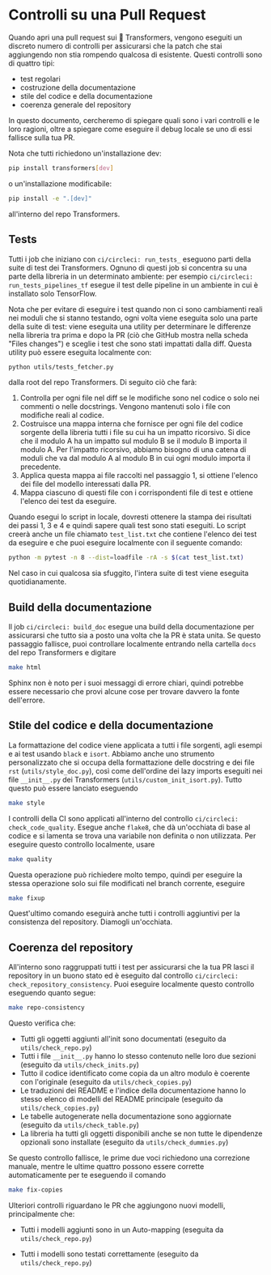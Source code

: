 <!---
Copyright 2020 The HuggingFace Team. All rights reserved.

Licensed under the Apache License, Version 2.0 (the "License");
you may not use this file except in compliance with the License.
You may obtain a copy of the License at

    http://www.apache.org/licenses/LICENSE-2.0

Unless required by applicable law or agreed to in writing, software
distributed under the License is distributed on an "AS IS" BASIS,
WITHOUT WARRANTIES OR CONDITIONS OF ANY KIND, either express or implied.
See the License for the specific language governing permissions and
limitations under the License.

⚠️ Note that this file is in Markdown but contain specific syntax for our doc-builder (similar to MDX) that may not be
rendered properly in your Markdown viewer.

-->

# Controlli su una Pull Request

Quando apri una pull request sui 🤗 Transformers, vengono eseguiti un discreto numero di controlli per assicurarsi che la patch che stai aggiungendo non stia rompendo qualcosa di esistente. Questi controlli sono di quattro tipi:
- test regolari
- costruzione della documentazione
- stile del codice e della documentazione
- coerenza generale del repository

In questo documento, cercheremo di spiegare quali sono i vari controlli e le loro ragioni, oltre a spiegare come eseguire il debug locale se uno di essi fallisce sulla tua PR.

Nota che tutti richiedono un'installazione dev:

```bash
pip install transformers[dev]
```

o un'installazione modificabile:

```bash
pip install -e ".[dev]"
```

all'interno del repo Transformers.

## Tests

Tutti i job che iniziano con `ci/circleci: run_tests_` eseguono parti della suite di test dei Transformers. Ognuno di questi job si concentra su una parte della libreria in un determinato ambiente: per esempio `ci/circleci: run_tests_pipelines_tf` esegue il test delle pipeline in un ambiente in cui è installato solo TensorFlow.

Nota che per evitare di eseguire i test quando non ci sono cambiamenti reali nei moduli che si stanno testando, ogni volta viene eseguita solo una parte della suite di test: viene eseguita una utility per determinare le differenze nella libreria tra prima e dopo la PR (ciò che GitHub mostra nella scheda "Files changes") e sceglie i test che sono stati impattati dalla diff. Questa utility può essere eseguita localmente con:

```bash
python utils/tests_fetcher.py
```

dalla root del repo Transformers. Di seguito ciò che farà:

1. Controlla per ogni file nel diff se le modifiche sono nel codice o solo nei commenti o nelle docstrings. Vengono mantenuti solo i file con modifiche reali al codice.
2. Costruisce una mappa interna che fornisce per ogni file del codice sorgente della libreria tutti i file su cui ha un impatto ricorsivo. Si dice che il modulo A ha un impatto sul modulo B se il modulo B importa il modulo A. Per l'impatto ricorsivo, abbiamo bisogno di una catena di moduli che va dal modulo A al modulo B in cui ogni modulo importa il precedente.
3. Applica questa mappa ai file raccolti nel passaggio 1, si ottiene l'elenco dei file del modello interessati dalla PR.
4. Mappa ciascuno di questi file con i corrispondenti file di test e ottiene l'elenco dei test da eseguire.

Quando esegui lo script in locale, dovresti ottenere la stampa dei risultati dei passi 1, 3 e 4 e quindi sapere quali test sono stati eseguiti. Lo script creerà anche un file chiamato `test_list.txt` che contiene l'elenco dei test da eseguire e che puoi eseguire localmente con il seguente comando:

```bash
python -m pytest -n 8 --dist=loadfile -rA -s $(cat test_list.txt)
```

Nel caso in cui qualcosa sia sfuggito, l'intera suite di test viene eseguita quotidianamente.

## Build della documentazione

Il job `ci/circleci: build_doc` esegue una build della documentazione per assicurarsi che tutto sia a posto una volta che la PR è stata unita. Se questo passaggio fallisce, puoi controllare localmente entrando nella cartella `docs` del repo Transformers e digitare

```bash
make html
```

Sphinx non è noto per i suoi messaggi di errore chiari, quindi potrebbe essere necessario che provi alcune cose per trovare davvero la fonte dell'errore.

## Stile del codice e della documentazione

La formattazione del codice viene applicata a tutti i file sorgenti, agli esempi e ai test usando `black` e `isort`. Abbiamo anche uno strumento personalizzato che si occupa della formattazione delle docstring e dei file `rst` (`utils/style_doc.py`), così come dell'ordine dei lazy imports eseguiti nei file `__init__.py` dei Transformers (`utils/custom_init_isort.py`). Tutto questo può essere lanciato eseguendo

```bash
make style
```

I controlli della CI sono applicati all'interno del controllo `ci/circleci: check_code_quality`. Esegue anche `flake8`, che dà un'occhiata di base al codice e si lamenta se trova una variabile non definita o non utilizzata. Per eseguire questo controllo localmente, usare

```bash
make quality
```

Questa operazione può richiedere molto tempo, quindi per eseguire la stessa operazione solo sui file modificati nel branch corrente, eseguire

```bash
make fixup
```

Quest'ultimo comando eseguirà anche tutti i controlli aggiuntivi per la consistenza del repository. Diamogli un'occhiata.

## Coerenza del repository

All'interno sono raggruppati tutti i test per assicurarsi che la tua PR lasci il repository in un buono stato ed è eseguito dal controllo `ci/circleci: check_repository_consistency`. Puoi eseguire localmente questo controllo eseguendo quanto segue:

```bash
make repo-consistency
```

Questo verifica che:

- Tutti gli oggetti aggiunti all'init sono documentati (eseguito da `utils/check_repo.py`)
- Tutti i file `__init__.py` hanno lo stesso contenuto nelle loro due sezioni (eseguito da `utils/check_inits.py`)
- Tutto il codice identificato come copia da un altro modulo è coerente con l'originale (eseguito da `utils/check_copies.py`)
- Le traduzioni dei README e l'indice della documentazione hanno lo stesso elenco di modelli del README principale (eseguito da `utils/check_copies.py`)
- Le tabelle autogenerate nella documentazione sono aggiornate (eseguito da `utils/check_table.py`)
- La libreria ha tutti gli oggetti disponibili anche se non tutte le dipendenze opzionali sono installate (eseguito da `utils/check_dummies.py`)

Se questo controllo fallisce, le prime due voci richiedono una correzione manuale, mentre le ultime quattro possono essere corrette automaticamente per te eseguendo il comando

```bash
make fix-copies
```

Ulteriori controlli riguardano le PR che aggiungono nuovi modelli, principalmente che:

- Tutti i modelli aggiunti sono in un Auto-mapping (eseguita da `utils/check_repo.py`)
<!-- TODO Sylvain, add a check that makes sure the common tests are implemented.-->
- Tutti i modelli sono testati correttamente (eseguito da `utils/check_repo.py`)

<!-- TODO Sylvain, add the following
- All models are added to the main README, inside the main doc
- All checkpoints used actually exist on the Hub

-->